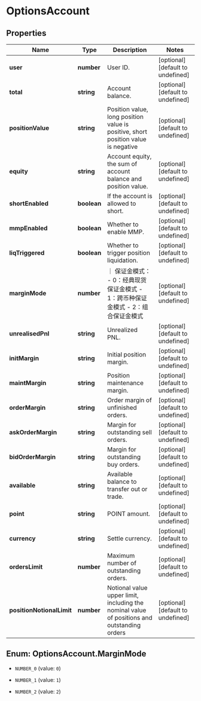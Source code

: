 # OptionsAccount

## Properties

Name | Type | Description | Notes
------------ | ------------- | ------------- | -------------
**user** | **number** | User ID. | [optional] [default to undefined]
**total** | **string** | Account balance. | [optional] [default to undefined]
**positionValue** | **string** | Position value, long position value is positive, short position value is negative | [optional] [default to undefined]
**equity** | **string** | Account equity, the sum of account balance and position value. | [optional] [default to undefined]
**shortEnabled** | **boolean** | If the account is allowed to short. | [optional] [default to undefined]
**mmpEnabled** | **boolean** | Whether to enable MMP. | [optional] [default to undefined]
**liqTriggered** | **boolean** | Whether to trigger position liquidation. | [optional] [default to undefined]
**marginMode** | **number** | ｜ 保证金模式： - 0：经典现货保证金模式 - 1：跨币种保证金模式 - 2：组合保证金模式 | [optional] [default to undefined]
**unrealisedPnl** | **string** | Unrealized PNL. | [optional] [default to undefined]
**initMargin** | **string** | Initial position margin. | [optional] [default to undefined]
**maintMargin** | **string** | Position maintenance margin. | [optional] [default to undefined]
**orderMargin** | **string** | Order margin of unfinished orders. | [optional] [default to undefined]
**askOrderMargin** | **string** | Margin for outstanding sell orders. | [optional] [default to undefined]
**bidOrderMargin** | **string** | Margin for outstanding buy orders. | [optional] [default to undefined]
**available** | **string** | Available balance to transfer out or trade. | [optional] [default to undefined]
**point** | **string** | POINT amount. | [optional] [default to undefined]
**currency** | **string** | Settle currency. | [optional] [default to undefined]
**ordersLimit** | **number** | Maximum number of outstanding orders. | [optional] [default to undefined]
**positionNotionalLimit** | **number** | Notional value upper limit, including the nominal value of positions and outstanding orders | [optional] [default to undefined]

## Enum: OptionsAccount.MarginMode

* `NUMBER_0` (value: `0`)

* `NUMBER_1` (value: `1`)

* `NUMBER_2` (value: `2`)



